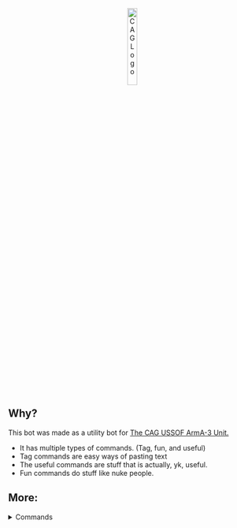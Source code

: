 <div align="center">
<a href="https://discord.gg/8srzuP97Rb"><img src="https://github.com/user-attachments/assets/4d81fc10-dd45-4a59-aafb-bc6c45ce91fa" alt="CAG Logo" width="20%" height="20%"></a>
</div>

## Why?

This bot was made as a utility bot for [The CAG USSOF ArmA-3 Unit.](https://discord.gg/8srzuP97Rb)

- It has multiple types of commands. (Tag, fun, and useful)
- Tag commands are easy ways of pasting text
- The useful commands are stuff that is actually, yk, useful.
- Fun commands do stuff like nuke people.

## More:

<details>
  <summary>Commands</summary>
  
## Useful Commands:
- /help - Show the help menu.
- /ping - Bot replies with "Pong"
- /update-modpack - Keep track of who has updated their modpack.

## Tag Commands:
- /rules - Send the CAG Discord server rules.
- /event-times - The current op times.
- /server-info - All the server info needed to join.
- /socials - The CAG social media accounts.
- /mos-list - The MOS listings.
- /recruitment-message - The recruitment message. 
- /staff-list - The people who hold the power in CAG

## Fun Commands: 

- /nuke - Nuke a place
- /rate - Get a very real and 100% totally accurate rating of something.
  
</details>
